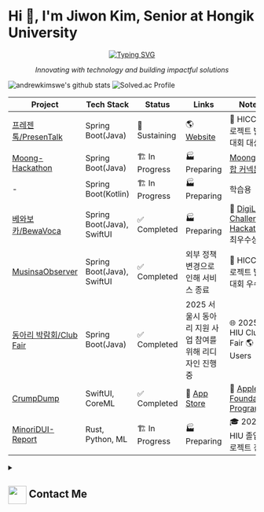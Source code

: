 # Hi 👋, I'm Jiwon Kim, Senior at Hongik University

<p align="center">
  <a href="https://github.com/DenverCoder1/readme-typing-svg">
    <img src="https://readme-typing-svg.demolab.com/?lines=Passionate%20about%20New%20Business&font=Fira%20Code&center=true&width=440&height=45&color=0078FF&vCenter=true&pause=1000&size=22" alt="Typing SVG" />
  </a>
</p>
<p align="center"><i>Innovating with technology and building impactful solutions</i></p>

![andrewkimswe's github stats](https://github-readme-stats.vercel.app/api?username=andrewkimswe&show_icons=true&theme=radical)
![Solved.ac Profile](http://mazassumnida.wtf/api/v2/generate_badge?boj=foundationprogram)

| Project                                                   | Tech Stack                   | Status          | Links                                               | Notes                                                                                               |
|-----------------------------------------------------------|-----------------------------|-----------------|------------------------------------------------------|------------------------------------------------------------------------------------------------------|
| [프레젠톡/PresenTalk](https://github.com/HongikComputerClub)          | Spring Boot(Java)                  | 🚀 Sustaining   | 🌎 [Website](https://presentalk.store/)             | 🥇 HICC 프로젝트 발표대회 대상                                                                        |
| [Moong-Hackathon](https://github.com/Moong-Hackathon) | Spring Boot(Java) | 🏗 In Progress | 🏭 Preparing                                        | [Moong 연합 커넥톤](https://gdscinha2425.notion.site/1-Moong-1b837fea7031808d9154ed9fb6ee3c3d)  |
| - | Spring Boot(Kotlin) | 🏗 In Progress | 🏭 Preparing                                        |  학습용  |
| [베와보카/BewaVoca](https://github.com/DigiLabChallengeHackathon)   | Spring Boot(Java), SwiftUI | ✅ Completed   | 🏭 Preparing | 🥈 [DigiLab Challenge Hackathon](https://digilab-hackathon.com/) 최우수상 |
| [MusinsaObserver](https://github.com/MusinsaObserver)      | Spring Boot(Java), SwiftUI         | ✅ Completed    | 외부 정책 변경으로 인해 서비스 종료 | 🥉 HICC 프로젝트 발표대회 우수상   |
| [동아리 박람회/Club Fair](https://github.com/hicc-dvp)       | Spring Boot(Java)                  | ✅ Completed   | 2025 서울시 동아리 지원 사업 참여를 위해 리디자인 진행 중  | 🌐 2025 HIU Club Fair 🌎 1k+ Users |
| [CrumpDump](https://github.com/AppleFoundationProgram)     | SwiftUI, CoreML        | ✅ Completed    | 🍏 [App Store](https://apps.apple.com/kr/app/crumpdump/id6737130375) | 🍏 [Apple Foundation Program](https://developeracademy.postech.ac.kr/foundation-program)               |
| [MinoriDUI-Report](https://github.com/MinoriDUI-Report) | Rust, Python, ML  | 🏗 In Progress | 🏭 Preparing                                        | 🎓 2025 HIU 졸업 프로젝트 전시   |

<details>
  <summary><h2> <img align="center" src="https://github.com/andrewkimswe/andrewkimswe/blob/main/icons/Contact.gif" width="37"/> Contact Me</h2></summary>
  <p><i>You can reach out to me via:</i></p>
  <p>
    📫 <strong>andrewkimswe@gmail.com</strong>
    <br>
    <a href="https://www.linkedin.com/in/jiwon-kim-867334285/" target="blank"><img align="center" src="https://raw.githubusercontent.com/rahuldkjain/github-profile-readme-generator/master/src/images/icons/Social/linked-in-alt.svg" alt="jiwon kim" height="30" width="40" /></a>
  </p>
</details>
